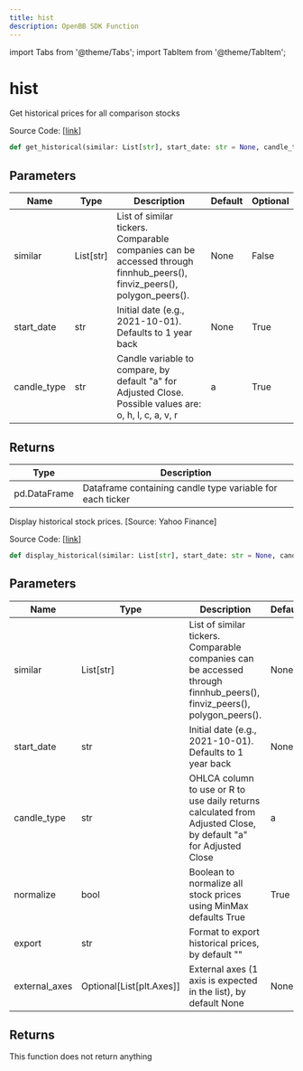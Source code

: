 ```yaml
---
title: hist
description: OpenBB SDK Function
---
```


import Tabs from '@theme/Tabs';
import TabItem from '@theme/TabItem';

# hist

<Tabs>
<TabItem value="model" label="Model" default>

Get historical prices for all comparison stocks

Source Code: [[link](https://github.com/OpenBB-finance/OpenBBTerminal/tree/main/openbb_terminal/stocks/comparison_analysis/yahoo_finance_model.py#L31)]

```python
def get_historical(similar: List[str], start_date: str = None, candle_type: str = "a") -> DataFrame
```
## Parameters

| Name | Type | Description | Default | Optional |
| ---- | ---- | ----------- | ------- | -------- |
| similar | List[str] | List of similar tickers.<br/>Comparable companies can be accessed through<br/>finnhub_peers(), finviz_peers(), polygon_peers(). | None | False |
| start_date | str | Initial date (e.g., 2021-10-01). Defaults to 1 year back | None | True |
| candle_type | str | Candle variable to compare, by default "a" for Adjusted Close. Possible values are: o, h, l, c, a, v, r | a | True |

## Returns

| Type | Description |
| ---- | ----------- |
| pd.DataFrame | Dataframe containing candle type variable for each ticker |



</TabItem>
<TabItem value="view" label="View">

Display historical stock prices. [Source: Yahoo Finance]

Source Code: [[link](https://github.com/OpenBB-finance/OpenBBTerminal/tree/main/openbb_terminal/stocks/comparison_analysis/yahoo_finance_view.py#L43)]

```python
def display_historical(similar: List[str], start_date: str = None, candle_type: str = "a", normalize: bool = True, export: str = "", external_axes: Optional[List[matplotlib.axes._axes.Axes]] = None) -> None
```
## Parameters

| Name | Type | Description | Default | Optional |
| ---- | ---- | ----------- | ------- | -------- |
| similar | List[str] | List of similar tickers.<br/>Comparable companies can be accessed through<br/>finnhub_peers(), finviz_peers(), polygon_peers(). | None | False |
| start_date | str | Initial date (e.g., 2021-10-01). Defaults to 1 year back | None | True |
| candle_type | str | OHLCA column to use or R to use daily returns calculated from Adjusted Close, by default "a" for Adjusted Close | a | True |
| normalize | bool | Boolean to normalize all stock prices using MinMax defaults True | True | True |
| export | str | Format to export historical prices, by default "" |  | True |
| external_axes | Optional[List[plt.Axes]] | External axes (1 axis is expected in the list), by default None | None | True |

## Returns

This function does not return anything



</TabItem>
</Tabs>